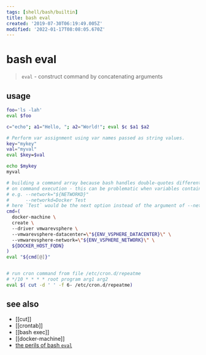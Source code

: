 ```yaml
---
tags: [shell/bash/builtin]
title: bash eval
created: '2019-07-30T06:19:49.005Z'
modified: '2022-01-17T08:08:05.670Z'
---
```


# bash eval

>`eval` - construct command by concatenating arguments

## usage

```sh
foo='ls -lah'
eval $foo

c="echo"; a1="Hello, "; a2="World!"; eval $c $a1 $a2

# Perform var assignment using var names passed as string values.
key="mykey"
val="myval"
eval $key=$val

echo $mykey
myval

# building a command array because bash handles double-quotes differently
# on command execution - this can be problematic when variables contain spaces
# e.g. --network="${NETWORKD}"
#      --networkd=Docker Test
# here `Test` would be the next option instead of the argument of --network
cmd=(
  docker-machine \
  create \
  --driver vmwarevsphere \
  --vmwarevsphere-datacenter=\"${ENV_VSPHERE_DATACENTER}\" \
  --vmwarevsphere-network=\"${ENV_VSPHERE_NETWORK}\" \
  ${DOCKER_HOST_FQDN}
)
eval "${cmd[@]}"


# run cron command from file /etc/cron.d/repeatme
# */10 * * * * root program arg1 arg2
eval $( cut -d ' ' -f 6- /etc/cron.d/repeatme)
```

## see also

- [[cut]]
- [[crontab]]
- [[bash exec]]
- [[docker-machine]]
- [the perils of bash `eval`](https://medium.com/dot-debug/the-perils-of-bash-eval-cc5f9e309cae)
